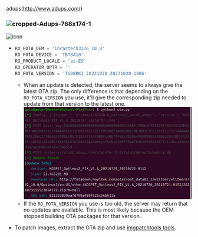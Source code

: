 adups(http://www.adups.com/)
### ![cropped-Adups-768x174-1](https://github.com/user-attachments/assets/c8f42da3-425f-433e-bc0f-e2f86ab7f2dc)
![icon](https://github.com/user-attachments/assets/75f25f91-2b3c-4a5b-9295-8f25a922b612)


  * 
    ```python
    RO_FOTA_OEM = 'incartech3326_10.0'
    RO_FOTA_DEVICE = 'TBT8A10'
    RO_PRODUCT_LOCALE = 'es-ES'
    RO_OPERATOR_OPTR = ''
    RO_FOTA_VERSION = 'TG08RK1_20231020_20231020-1806'
    ```
    * When an update is detected, the server seems to always give the latest OTA zip. The only difference is that depending on the `RO_FOTA_VERSION` you use, it'll give the corresponding zip needed to update from that version to the latest one.
    ![Script output when update is found](Examples.jpg)
    * If the `RO_FOTA_VERSION` you use is too old, the server may return that no updates are available. This is most likely because the OEM stopped building OTA packages for that version.

* To patch images, extract the OTA zip and use [imgpatchtools tools](https://github.com/erfanoabdi/imgpatchtools).
